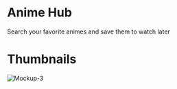 # Anime Hub

Search your favorite animes and save them to watch later

# Thumbnails
![Mockup-3](https://github.com/MiguelAJM/animes-app/blob/main/public/Thumbnail-1.png)


